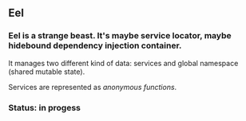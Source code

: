 ## Eel

### Eel is a strange beast. It's maybe service locator, maybe hidebound dependency injection container.


It manages two different kind of data: services and global namespace (shared mutable state).

Services are represented as *anonymous functions*.

### Status: in progess